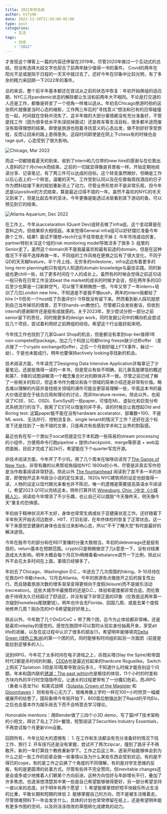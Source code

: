 ```yaml
---
title: 2022年终总结
author: htfy96
date: 2022-12-30T21:59:00-05:00
type: post
catogories:
    - 生活
tags:
    - 总结
    - "2022"
---
```


才发现这个博客上一篇的内容还停留在2019年。尽管2020年做过一个互动式的总结，但没有选择大段文字也契合了前两年缺少值得一书的事件。 Covid的两年在阳光不足或是陷于日程的一天天中就过去了，还好今年在印象中比较光明，有了多余的精力来回顾一下2022年的事件。

总的来说，整个前半年基本都还在尝试从之前的状态中恢复：年初开始换组的适应期、NYC三月pandemic状态的解除都让生活和前两年大不相同。不论是打交道的人还是工作，都像是转变了一个视角一样难以适从。年初去Chicago旅游时拍的这张照片就像是当时心态的缩影，工作两三年后的”寻找意义“想法和已有的日常碰撞在一起，时间就在空耗中流失了。这半年做的大部分事情都没有充分准备好，不管是找工作（因为很多低水平失误挂掉面试）还是练车等生活目标，很多都半途而废没有取得理想的结果。即使是旅游也抱着寻找意义的心态出发，做不到好好享受旅程，反而让回来的路上患得患失。这段时间即使是在网上下chess有的时候也会rage quit，心态受到了很大影响。

![Chicago, Mar 2022](/img/blog/chicago-2022.jpeg)

而这一切都随着夏天的到来、收到了intern和几位带的new hire的感谢与在伦敦出人意料的2个月check而结束。之前的一切就显得像是背景板一样。开始定期地阅读分享、记录笔记，有了两三件可以达成的目标。这个转变虽然微妙，但确是工作以后心态上的一个转变。温暖的天气、工作受到认同以及在伦敦每周找酒店的日子作为燃料给接下来的规划重新添上了动力。尽管业界形势并不是非常乐观，但今年还是以positive的方式结束，算是最近过得不错的一年。虽然不喜欢的NYC的冬天又到来了，但是比起去年的坚冰，今年更像是能透过冰层看到其下游动的鱼，可以预见到它的结束。

![Atlanta Aquarium, Dec 2022](/img/blog/atlanta-aquarium-2022.jpg)

在工作上，今年从accelaration (Quant Dev)组转去做了infra组，这个变动算是在意料之内，但结果却大相径庭。本来觉得General infra组可以好好摆烂准备今年换个工作，结果1. 面试不理想+tech行业不佳导致走不掉 2. 今年市场波动厉害，partner特别关注这个组的risk monitoring model导致活多了很多 3. 组里的Senior走了。虽然这个domain并不是我最喜欢和最有前途的domain，但是在这种情况下不得不选择再做一年。不同组的工作风格在更换之后有了很大变化，不同于QD的天天糊feature，半个月上线，无穷多的milestone，infra这边有着更多的long-term planning和只有组内人知道的domain knowledge与最佳实践。同时新组也更chill一些，给了更多时间在个人的成长上。虽然有的时候会觉得之前这句话一般只有在日常工作没法beat the market的成长的时候才会说，但在两年多的QD后至少也算是一口新鲜空气，可以慢下来稍微想一想。今年又带了一年intern+培训了几位London new hire，不知道是不是我不够push，两年的intern我都给了hire (+1)但另一个host给了负面评价(-1)导致没有留下来。然而看到新人踩坑就想到自己当年掉坑的情景，忍不住hands-on教他们。尽管都只会发些套话，但收到intern的感谢邮件还是挺有成就感的。关于2023年，至少尝试分担一部分之前senior留下的责任，同时做更多的design work，同时发掘公司中的横向机会尝试拉几个项目，尝试着利用好之前跨组的经验。希望这个行业能好起来吧。

今年找工作也找到了几家Quant Shop的机会，但是都没有拿到top-tier值得1年non-compete的package。加之几个科技公司都hiring freeze缺少过桥offer （差点接了一个crypto exchange的offer，之后一个月刚好碰上FTX事件，躲过一劫），于是也未能成行。明年也要保持actively looking寻找新的机会。

技术阅读方面，今年读完了Designing Data Intensive Application并每章记了少量笔记。还是挺值得一读的一本书，但是受众有些不明确，前几章高屋建瓴的概述和第7、9章的试图讲解清一个概念集合针对的群体并不一致。尽管之前已经了解了一些相关的知识，但这本书作为概论和各个领域的简单介绍还是非常有价值。略去难以理解的内容并查找相关领域的课件可能会更容易理解一些，毕竟这本书的最大价值还是在于结合应用和理论的讨论，而非literature review。除此以外，也阅读了ICSE、SC、OSDI、EuroSys的一些paper，可惜在ML、虚拟化和巨型分布式系统流行的当下，脱离了它们可以借鉴的并不多。读的时候总让我想起Old and Boring test: 这篇paper能不能在没有hardware accelarator、部署数<100、不是ML work、无法并行、控制流复杂、single tenant的情况下工作？还好在这个标准下还是找到了一些不错的文章，只是再次有些感到学术和工业界的割裂感。

最近也有在写一个类似于socat但是定位于本机跑一些简易的stream processing的小组件，方便用命令行跑pipeline + 提供checkpoint、merge等原语 + web监控面板，目前才完成了前2k行，希望能在下个quarter写完开源。

非技术阅读方面，今年开了不少坑，用了几个周末在咖啡店读完了[The Gangs of New York](https://en.wikipedia.org/wiki/The_Gangs_of_New_York_(book))，非常有趣的以黑帮视角描绘NYC 1800s的小书，尽管是非真实写作但是当作故事阅读非常舒适。除此以外 [The fountainhead](https://www.amazon.com/Fountainhead-Ayn-Rand/dp/0451191153) 阅读到了差不多一半的进度，即使抛开这本书政治小说的定位来说，1920s NYC建筑师的设定也挺值得一读，人物的设定以现代眼光来看也并不陈旧，唯一的遗憾是需要提高英语水平阅读（。希望2023 Q1可以完结这本。明年打算开坑 [Winesburg, Ohio（中文《小城畸人》）](https://en.wikipedia.org/wiki/Winesburg,_Ohio)。阅读给今年增添了不少乐趣，也让自己可以摆脱“今天像昨天，明天像今天”重复的恐惧感。

年初由于精神状况并不太好，身体也常常生病或处于亚健康状态工作。还好随着下半年秋天开始去河边跑步、HIIT、打羽毛球，在年终体检时恢复了正常状态。这一年下来感觉亚健康的身体也会反过来影响心态，所以“不干了睡大觉”有时是最好的解决途径。

今年在股市亏的部分和在REIT里赚的分量大致相当，年初的deleverage还是挺有效的，return基本在预期范围。crypto只是稍微做空了几k意思一下，没有对结果造成太大影响。明年大概会每个月花5h稍微看看rebalance调节一下比例，除此以外不会花太多时间在上面，事情已经够多了。

年初去了Chicago、Washington D.C.，中途去了几次周围的hiking，9-10月待在伦敦办H1-B被check，12月去Atlanta，今年的旅游有点像放开之后的报复性出行。而且随着旅游次数的增多渐渐变得更倾向于度假(leisure)而不是娱乐活动(recreation)。这些大城市中最推荐的还是D.C.，体验和密度都非常合适。而伦敦由于待得太久已经超过了舒适区，并没有留下非常正面的印象（伦敦是这两年第一次碰到homeless尾随要钱）。明年也许会去Florida、回国几周、或是去某个度假地修养几周？刚办完的H1-B希望能好好用上。

除此以外，今年跑了几个DnD/CoC + 带了两个团，迄今为止体验都非常棒。还是挺喜欢roleplay的感觉的。感觉在跑团中可以暂时从现实身份抽离开来，享受alt life的进展，以及在这过程中认识了很多的朋友(!)。希望明年能够填完[Delta Green (绿色三角洲)](https://en.wikipedia.org/wiki/Delta_Green)的第一个团的坑，同时能够有时间组织起另一次面团（前提是能拉到足够多的人）。

说到tRPG，今年花了太多时间在电子游戏之上，杀戮尖塔(Slay the Spire)和帝国时代2都是杀时间的利器。[CDDA](https://cataclysmdda.org/)也是最近捡起来的hardcore Roguelike。Switch上购买了Splatoon 3但是3D眩晕导致没玩多久，不知道什么时候才能告别这个问题。年末和国内联机[锈湖：The past within](https://store.steampowered.com/app/1515210/The_Past_Within/)也是极佳的体验，11个小时的时差和方块内外的平行时空隐隐呼应，让通关的过程更带有了一分魔幻色彩。而JRPG （勇者斗恶龙11s）和美式战棋（[Solasta: Crown of the Magister](https://www.solasta-game.com/) 和 [Gloomhaven](https://store.steampowered.com/app/780290/Gloomhaven/) ）则有些有心无力了，很难再像上学时一样花100+小时欣赏一幅缓缓展开的绘卷了。国际象棋今年刚开始下，800盘后勉强达到了Rapid的平均Elo，之后也会基本作为娱乐局去下而不会特意去学习理论。

Honorable mentions：用Blender做了三四个小3D demo，写了篇HFT技术架构的小短文，拜访了岛上了20+餐馆，短暂阅读了Securities Industry Essentials，不再尝试每个月更新Vim设置。

回顾所有，今年比较大的遗憾有： 1. 在工作和生活都没有充分准备好的情况下找工作、旅行 2. 开车技巧还是没有掌握，尝试开了两次zipcar，撞到了路牙子不再敢开。新的一年打算找个教练重新学下。工作之后这三年，逐渐开始能够体会到为什么之前一些工作的前辈会做一些事情以及为什么某些东西会受到欢迎。有的是不得已的cope，有的是工作之后换了个角度的不同理解，有的是对学生思维的反叛，有的是更圆滑的处事方式。尽管有些并不完全赞同，但inevitable changes还是会或多或少地推着人们朝某个方向前进。这种方向恰好与年龄增长平行，叠加了许多焦虑。也逐渐想清楚其中某一些是自己希望能够做得更好，另一部分希望坚持一直以来的态度。对于明年有两个愿望： 1. 希望能够掌控好短平快娱乐所占生活的比重，平衡长期和短期的体验 2. 能够掌握自己的方向，而不是被生活推着走。尽管很难预料下一年会发生什么，具体的计划也常常停留在纸上，还是希望明年能有更多作图的空间，以及将涂涂改改的草图转化成建筑的动力。
